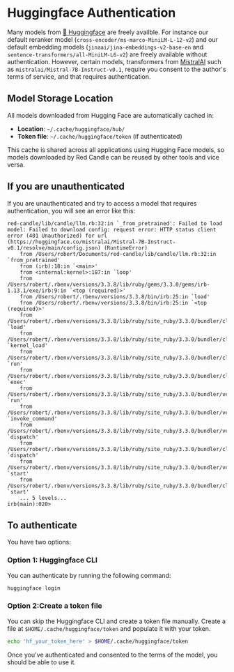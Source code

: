 # Huggingface Authentication

Many models from [🤗 Huggingface](https://huggingface.co) are freely availble. For instance our default reranker model (`cross-encoder/ms-marco-MiniLM-L-12-v2`) and our default embedding models (`jinaai/jina-embeddings-v2-base-en` and `sentence-transformers/all-MiniLM-L6-v2`) are freely available without authentication. However, certain models, transformers from [MistralAI](https://huggingface.co/mistralai) such as `mistralai/Mistral-7B-Instruct-v0.1`, require you consent to the author's terms of service, and that requires authentication.

## Model Storage Location

All models downloaded from Hugging Face are automatically cached in:
- **Location**: `~/.cache/huggingface/hub/`
- **Token file**: `~/.cache/huggingface/token` (if authenticated)

This cache is shared across all applications using Hugging Face models, so models downloaded by Red Candle can be reused by other tools and vice versa.

## If you are unauthenticated

If you are unauthenticated and try to access a model that requires authentication, you will see an error like this:
```
red-candle/lib/candle/llm.rb:32:in `_from_pretrained': Failed to load model: Failed to download config: request error: HTTP status client error (401 Unauthorized) for url (https://huggingface.co/mistralai/Mistral-7B-Instruct-v0.1/resolve/main/config.json) (RuntimeError)
	from /Users/robert/Documents/red-candle/lib/candle/llm.rb:32:in `from_pretrained'
	from (irb):18:in `<main>'
	from <internal:kernel>:187:in `loop'
	from /Users/robert/.rbenv/versions/3.3.8/lib/ruby/gems/3.3.0/gems/irb-1.13.1/exe/irb:9:in `<top (required)>'
	from /Users/robert/.rbenv/versions/3.3.8/bin/irb:25:in `load'
	from /Users/robert/.rbenv/versions/3.3.8/bin/irb:25:in `<top (required)>'
	from /Users/robert/.rbenv/versions/3.3.8/lib/ruby/site_ruby/3.3.0/bundler/cli/exec.rb:59:in `load'
	from /Users/robert/.rbenv/versions/3.3.8/lib/ruby/site_ruby/3.3.0/bundler/cli/exec.rb:59:in `kernel_load'
	from /Users/robert/.rbenv/versions/3.3.8/lib/ruby/site_ruby/3.3.0/bundler/cli/exec.rb:23:in `run'
	from /Users/robert/.rbenv/versions/3.3.8/lib/ruby/site_ruby/3.3.0/bundler/cli.rb:452:in `exec'
	from /Users/robert/.rbenv/versions/3.3.8/lib/ruby/site_ruby/3.3.0/bundler/vendor/thor/lib/thor/command.rb:28:in `run'
	from /Users/robert/.rbenv/versions/3.3.8/lib/ruby/site_ruby/3.3.0/bundler/vendor/thor/lib/thor/invocation.rb:127:in `invoke_command'
	from /Users/robert/.rbenv/versions/3.3.8/lib/ruby/site_ruby/3.3.0/bundler/vendor/thor/lib/thor.rb:538:in `dispatch'
	from /Users/robert/.rbenv/versions/3.3.8/lib/ruby/site_ruby/3.3.0/bundler/cli.rb:35:in `dispatch'
	from /Users/robert/.rbenv/versions/3.3.8/lib/ruby/site_ruby/3.3.0/bundler/vendor/thor/lib/thor/base.rb:584:in `start'
	from /Users/robert/.rbenv/versions/3.3.8/lib/ruby/site_ruby/3.3.0/bundler/cli.rb:29:in `start'
	... 5 levels...
irb(main):020> 
```

## To authenticate

You have two options:

### Option 1: Huggingface CLI

You can authenticate by running the following command:
```sh
huggingface login
```

### Option 2:Create a token file

You can skip the Huggingface CLI and create a token file manually. Create a file at `$HOME/.cache/huggingface/token` and populate it with your token.

```sh
echo 'hf_your_token_here' > $HOME/.cache/huggingface/token
```

Once you've authenticated and consented to the terms of the model, you should be able to use it.
